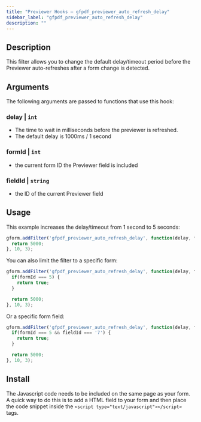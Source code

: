 ```yaml
---
title: "Previewer Hooks – gfpdf_previewer_auto_refresh_delay"
sidebar_label: "gfpdf_previewer_auto_refresh_delay"
description: ""
---
```


## Description

This filter allows you to change the default delay/timeout period before the Previewer auto-refreshes after a form change is detected.

## Arguments

The following arguments are passed to functions that use this hook:

### delay | `int`
* The time to wait in milliseconds before the previewer is refreshed.
* The default delay is 1000ms / 1 second

### formId | `int`
* the current form ID the Previewer field is included

### fieldId | `string`
* the ID of the current Previewer field

## Usage

This example increases the delay/timeout from 1 second to 5 seconds:

```js
gform.addFilter('gfpdf_previewer_auto_refresh_delay', function(delay, formId, fieldId) {
  return 5000;
}, 10, 3);
```

You can also limit the filter to a specific form:

```js
gform.addFilter('gfpdf_previewer_auto_refresh_delay', function(delay, formId, fieldId) {
  if(formId === 5) {
    return true;
  }

  return 5000;
}, 10, 3);
```

Or a specific form field:

```js
gform.addFilter('gfpdf_previewer_auto_refresh_delay', function(delay, formId, fieldId) {
  if(formId === 5 && fieldId === '7') {
    return true;
  }

  return 5000;
}, 10, 3);
```

## Install

The Javascript code needs to be included on the same page as your form. A quick way to do this is to add a HTML field to your form and then place the code snippet inside the `<script type="text/javascript"></script>` tags.